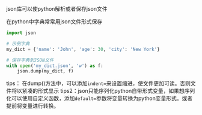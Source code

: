 json库可以使python解析或者保存json文件

在python中字典常常用json文件形式保存
```python
import json

# 示例字典
my_dict = {'name': 'John', 'age': 30, 'city': 'New York'}

# 保存字典到JSON文件
with open('my_dict.json', 'w') as f:
    json.dump(my_dict, f)
```
tips： 在dump()方法中，可以添加`indent=`来设置缩进，使文件更加可读。否则文件将以紧凑的形式显示
tips2：json只能序列化python自带形式变量，如果想序列化可以使用自定义函数，添加`default=`参数将变量转换为python变量形式。或者提前将变量进行转换。